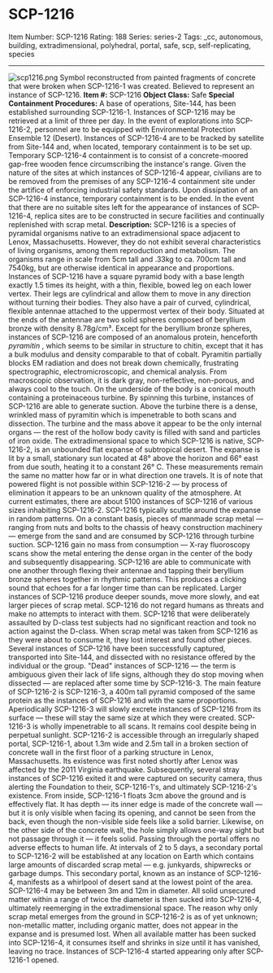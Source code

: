 # SCP-1216
Item Number: SCP-1216
Rating: 188
Series: series-2
Tags: _cc, autonomous, building, extradimensional, polyhedral, portal, safe, scp, self-replicating, species

---

![scp1216.png](https://scp-wiki.wdfiles.com/local--files/scp-1216/scp1216.png)
Symbol reconstructed from painted fragments of concrete that were broken when SCP-1216-1 was created. Believed to represent an instance of SCP-1216.
**Item #:** SCP-1216
**Object Class:** Safe
**Special Containment Procedures:** A base of operations, Site-144, has been established surrounding SCP-1216-1. Instances of SCP-1216 may be retrieved at a limit of three per day. In the event of explorations into SCP-1216-2, personnel are to be equipped with Environmental Protection Ensemble 12 (Desert).
Instances of SCP-1216-4 are to be tracked by satellite from Site-144 and, when located, temporary containment is to be set up. Temporary SCP-1216-4 containment is to consist of a concrete-moored gap-free wooden fence circumscribing the instance's range. Given the nature of the sites at which instances of SCP-1216-4 appear, civilians are to be removed from the premises of any SCP-1216-4 containment site under the artifice of enforcing industrial safety standards. Upon dissipation of an SCP-1216-4 instance, temporary containment is to be ended. In the event that there are no suitable sites left for the appearance of instances of SCP-1216-4, replica sites are to be constructed in secure facilities and continually replenished with scrap metal.
**Description:** SCP-1216 is a species of pyramidal organisms native to an extradimensional space adjacent to Lenox, Massachusetts. However, they do not exhibit several characteristics of living organisms, among them reproduction and metabolism. The organisms range in scale from 5cm tall and .33kg to ca. 700cm tall and 7540kg, but are otherwise identical in appearance and proportions.
Instances of SCP-1216 have a square pyramid body with a base length exactly 1.5 times its height, with a thin, flexible, bowed leg on each lower vertex. Their legs are cylindrical and allow them to move in any direction without turning their bodies. They also have a pair of curved, cylindrical, flexible antennae attached to the uppermost vertex of their body. Situated at the ends of the antennae are two solid spheres composed of beryllium bronze with density 8.78g/cm³.
Except for the beryllium bronze spheres, instances of SCP-1216 are composed of an anomalous protein, henceforth _pyramitin_ , which seems to be similar in structure to chitin, except that it has a bulk modulus and density comparable to that of cobalt. Pyramitin partially blocks EM radiation and does not break down chemically, frustrating spectrographic, electromicroscopic, and chemical analysis. From macroscopic observation, it is dark gray, non-reflective, non-porous, and always cool to the touch.
On the underside of the body is a conical mouth containing a proteinaceous turbine. By spinning this turbine, instances of SCP-1216 are able to generate suction. Above the turbine there is a dense, wrinkled mass of pyramitin which is impenetrable to both scans and dissection. The turbine and the mass above it appear to be the only internal organs — the rest of the hollow body cavity is filled with sand and particles of iron oxide.
The extradimensional space to which SCP-1216 is native, SCP-1216-2, is an unbounded flat expanse of subtropical desert. The expanse is lit by a small, stationary sun located at 48° above the horizon and 66° east from due south, heating it to a constant 26° C. These measurements remain the same no matter how far or in what direction one travels. It is of note that powered flight is not possible within SCP-1216-2 — by process of elimination it appears to be an unknown quality of the atmosphere. At current estimates, there are about 5100 instances of SCP-1216 of various sizes inhabiting SCP-1216-2.
SCP-1216 typically scuttle around the expanse in random patterns. On a constant basis, pieces of manmade scrap metal — ranging from nuts and bolts to the chassis of heavy construction machinery — emerge from the sand and are consumed by SCP-1216 through turbine suction. SCP-1216 gain no mass from consumption — X-ray fluoroscopy scans show the metal entering the dense organ in the center of the body and subsequently disappearing. SCP-1216 are able to communicate with one another through flexing their antennae and tapping their beryllium bronze spheres together in rhythmic patterns. This produces a clicking sound that echoes for a far longer time than can be replicated. Larger instances of SCP-1216 produce deeper sounds, move more slowly, and eat larger pieces of scrap metal.
SCP-1216 do not regard humans as threats and make no attempts to interact with them. SCP-1216 that were deliberately assaulted by D-class test subjects had no significant reaction and took no action against the D-class. When scrap metal was taken from SCP-1216 as they were about to consume it, they lost interest and found other pieces. Several instances of SCP-1216 have been successfully captured, transported into Site-144, and dissected with no resistance offered by the individual or the group. "Dead" instances of SCP-1216 — the term is ambiguous given their lack of life signs, although they do stop moving when dissected — are replaced after some time by SCP-1216-3.
The main feature of SCP-1216-2 is SCP-1216-3, a 400m tall pyramid composed of the same protein as the instances of SCP-1216 and with the same proportions. Aperiodically SCP-1216-3 will slowly excrete instances of SCP-1216 from its surface — these will stay the same size at which they were created. SCP-1216-3 is wholly impenetrable to all scans. It remains cool despite being in perpetual sunlight.
SCP-1216-2 is accessible through an irregularly shaped portal, SCP-1216-1, about 1.3m wide and 2.5m tall in a broken section of concrete wall in the first floor of a parking structure in Lenox, Massachusetts. Its existence was first noted shortly after Lenox was affected by the 2011 Virginia earthquake. Subsequently, several stray instances of SCP-1216 exited it and were captured on security camera, thus alerting the Foundation to their, SCP-1216-1's, and ultimately SCP-1216-2's existence. From inside, SCP-1216-1 floats 3cm above the ground and is effectively flat. It has depth — its inner edge is made of the concrete wall — but it is only visible when facing its opening, and cannot be seen from the back, even though the non-visible side feels like a solid barrier. Likewise, on the other side of the concrete wall, the hole simply allows one-way sight but not passage through it — it feels solid. Passing through the portal offers no adverse effects to human life.
At intervals of 2 to 5 days, a secondary portal to SCP-1216-2 will be established at any location on Earth which contains large amounts of discarded scrap metal — e.g. junkyards, shipwrecks or garbage dumps. This secondary portal, known as an instance of SCP-1216-4, manifests as a whirlpool of desert sand at the lowest point of the area. SCP-1216-4 may be between 3m and 12m in diameter. All solid unsecured matter within a range of twice the diameter is then sucked into SCP-1216-4, ultimately reemerging in the extradimensional space. The reason why only scrap metal emerges from the ground in SCP-1216-2 is as of yet unknown; non-metallic matter, including organic matter, does not appear in the expanse and is presumed lost. When all available matter has been sucked into SCP-1216-4, it consumes itself and shrinks in size until it has vanished, leaving no trace. Instances of SCP-1216-4 started appearing only after SCP-1216-1 opened.